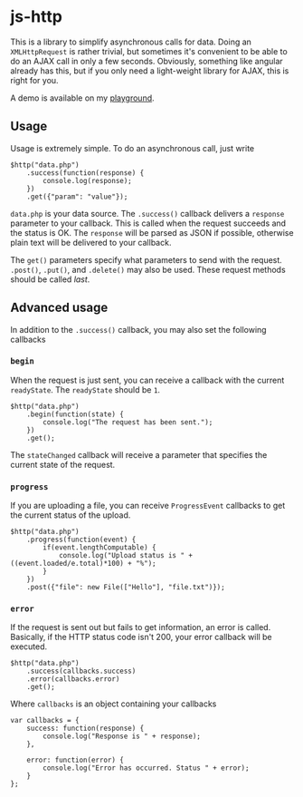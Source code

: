 # js-http

This is a library to simplify asynchronous calls for data. Doing an `XMLHttpRequest` is rather trivial, but sometimes it's convenient to be able to do an AJAX call in only a few seconds. Obviously, something like angular already has this, but if you only need a light-weight library for AJAX, this is right for you.

A demo is available on my [playground](http://www.michaelcheng.us/playground/lib-js/http/).

## Usage
Usage is extremely simple. To do an asynchronous call, just write

	$http("data.php")
		.success(function(response) {
			console.log(response);
		})
		.get({"param": "value"});

`data.php` is your data source. The `.success()` callback delivers a `response` parameter to your callback. This is called when the request succeeds and the status is OK. The `response` will be parsed as JSON if possible, otherwise plain text will be delivered to your callback.

The `get()` parameters specify what parameters to send with the request. `.post()`, `.put()`, and `.delete()` may also be used. These request methods should be called *last*.

## Advanced usage
In addition to the `.success()` callback, you may also set the following callbacks

### `begin`
When the request is just sent, you can receive a callback with the current `readyState`. The `readyState` should be `1`.

	$http("data.php")
		.begin(function(state) {
			console.log("The request has been sent.");
		})
		.get();

The `stateChanged` callback will receive a parameter that specifies the current state of the request.

### `progress`
If you are uploading a file, you can receive `ProgressEvent` callbacks to get the current status of the upload.

	$http("data.php")
		.progress(function(event) {
			if(event.lengthComputable) {
				console.log("Upload status is " + ((event.loaded/e.total)*100) + "%");
			}
		})
		.post({"file": new File(["Hello"], "file.txt")});

### `error`
If the request is sent out but fails to get information, an error is called. Basically, if the HTTP status code isn't 200, your error callback will be executed.

	$http("data.php")
		.success(callbacks.success)
		.error(callbacks.error)
		.get();

Where `callbacks` is an object containing your callbacks

	var callbacks = {
		success: function(response) {
			console.log("Response is " + response);
		},
		
		error: function(error) {
			console.log("Error has occurred. Status " + error);
		}
	};
